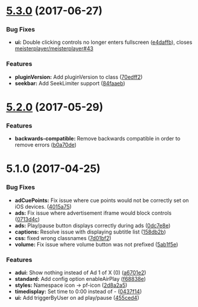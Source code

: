 <a name="5.3.0"></a>
# [5.3.0](https://github.com/meisterplayer/ui-standardui/compare/v5.2.0...v5.3.0) (2017-06-27)


### Bug Fixes

* **ui:** Double clicking controls no longer enters fullscreen ([e4daffb](https://github.com/meisterplayer/ui-standardui/commit/e4daffb)), closes [meisterplayer/meisterplayer#43](https://github.com/meisterplayer/meisterplayer/issues/43)


### Features

* **pluginVersion:** Add pluginVersion to class ([70edff2](https://github.com/meisterplayer/ui-standardui/commit/70edff2))
* **seekbar:** Add SeekLimiter support ([84faaeb](https://github.com/meisterplayer/ui-standardui/commit/84faaeb))



<a name="5.2.0"></a>
# [5.2.0](https://github.com/meisterplayer/ui-standardui/compare/v5.1.0...v5.2.0) (2017-05-29)


### Features

* **backwards-compatible:** Remove backwards compatible in order to remove errors ([b0a70de](https://github.com/meisterplayer/ui-standardui/commit/b0a70de))



<a name="5.1.0"></a>
# 5.1.0 (2017-04-25)


### Bug Fixes

* **adCuePoints:** Fix issue where cue points would not be correctly set on iOS devices. ([4015a75](https://github.com/meisterplayer/ui-standardui/commit/4015a75))
* **ads:** Fix issue where advertisement iframe would block controls ([0713d4c](https://github.com/meisterplayer/ui-standardui/commit/0713d4c))
* **ads:** Play/pause button displays correctly during ads ([0dc7e8e](https://github.com/meisterplayer/ui-standardui/commit/0dc7e8e))
* **captions:** Resolve issue with displaying subtitle list ([158db2b](https://github.com/meisterplayer/ui-standardui/commit/158db2b))
* **css:** fixed wrong classnames ([7d01bf2](https://github.com/meisterplayer/ui-standardui/commit/7d01bf2))
* **volume:** Fix issue where volume button was not prefixed ([5ab1f5e](https://github.com/meisterplayer/ui-standardui/commit/5ab1f5e))


### Features

* **adui:** Show nothing instead of Ad 1 of X (0) ([a6701e2](https://github.com/meisterplayer/ui-standardui/commit/a6701e2))
* **standard:** Add config option enableAirPlay ([f68838e](https://github.com/meisterplayer/ui-standardui/commit/f68838e))
* **styles:** Namespace icon -> pf-icon ([2d8a2a5](https://github.com/meisterplayer/ui-standardui/commit/2d8a2a5))
* **timedisplay:** Set time to 0:00 instead of - ([0437f14](https://github.com/meisterplayer/ui-standardui/commit/0437f14))
* **ui:** Add triggerByUser on ad play/pause ([455ced4](https://github.com/meisterplayer/ui-standardui/commit/455ced4))



